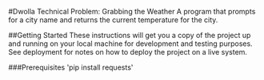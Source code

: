 #Dwolla Technical Problem: Grabbing the Weather
A program that prompts for a city name and returns the current temperature for the city.

##Getting Started
These instructions will get you a copy of the project up and running on your local machine for development and testing purposes. See deployment for notes on how to deploy the project on a live system.

###Prerequisites
'pip install requests'